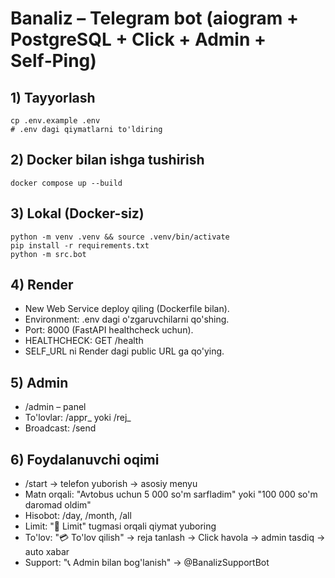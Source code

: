 # Banaliz – Telegram bot (aiogram + PostgreSQL + Click + Admin + Self‑Ping)

## 1) Tayyorlash
```
cp .env.example .env
# .env dagi qiymatlarni to'ldiring
```

## 2) Docker bilan ishga tushirish
```
docker compose up --build
```

## 3) Lokal (Docker-siz)
```
python -m venv .venv && source .venv/bin/activate
pip install -r requirements.txt
python -m src.bot
```

## 4) Render
- New Web Service deploy qiling (Dockerfile bilan).
- Environment: .env dagi o'zgaruvchilarni qo'shing.
- Port: 8000 (FastAPI healthcheck uchun).
- HEALTHCHECK: GET /health
- SELF_URL ni Render dagi public URL ga qo'ying.

## 5) Admin
- /admin – panel
- To'lovlar: /appr_<id> yoki /rej_<id>
- Broadcast: /send <matn>

## 6) Foydalanuvchi oqimi
- /start -> telefon yuborish -> asosiy menyu
- Matn orqali: "Avtobus uchun 5 000 so'm sarfladim" yoki "100 000 so'm daromad oldim"
- Hisobot: /day, /month, /all
- Limit: "🎯 Limit" tugmasi orqali qiymat yuboring
- To'lov: "💳 To'lov qilish" -> reja tanlash -> Click havola -> admin tasdiq -> auto xabar
- Support: "📞 Admin bilan bog'lanish" -> @BanalizSupportBot
